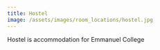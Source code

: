 ```yaml
---
title: Hostel
image: /assets/images/room_locations/hostel.jpg
---
```


Hostel is accommodation for Emmanuel College